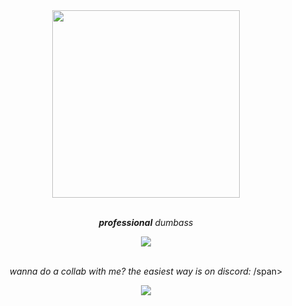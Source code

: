 <!--- Revision #3 - i copied this comment from thekaigonzalez --->

<div align="center">
  <img src="https://roeworks.net/pengu.gif" style="width: 300px; height: auto;">
</div>

<br>

<p align="center"><em><strong>professional</strong> dumbass</em></p>

<div align="center">
  <img src="https://roeworks.net/skillicons.svg">
</div>

<br>

<p align="center">
  <i align="center">wanna do a collab with me? the easiest way is on discord:</i> <span>/span>
</p>

<div align="center">
  <img src="https://github-readme-streak-stats.herokuapp.com/?user=cliometric&theme=dark">
 </div>
